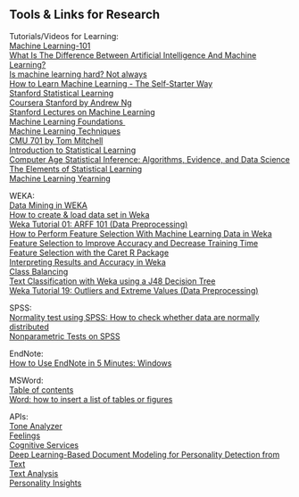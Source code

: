 ## Tools & Links for Research
Tutorials/Videos for Learning:
<br><a href="https://medium.com/machine-learning-101" target="_blank" >Machine Learning-101</a>
<br><a href="https://www.forbes.com/sites/bernardmarr/2016/12/06/what-is-the-difference-between-artificial-intelligence-and-machine-learning/#79015fce2742" target="_blank" >What Is The Difference Between Artificial Intelligence And Machine Learning?</a>
<br><a href="https://www.intercom.com/blog/machine-learning-way-easier-than-it-looks/" target="_blank" >Is machine learning hard? Not always</a>
<br><a href="https://elitedatascience.com/learn-machine-learning#step-0" target="_blank" >How to Learn Machine Learning - The Self-Starter Way</a>
<br><a href="https://lagunita.stanford.edu/courses/HumanitiesSciences/StatLearning/Winter2016/about" target="_blank" >Stanford Statistical Learning</a>
<br><a href="https://www.coursera.org/learn/machine-learning" target="_blank" >Coursera Stanford by Andrew Ng</a>
<br><a href="https://www.youtube.com/watch?v=UzxYlbK2c7E&amp;list=PLA89DCFA6ADACE599" target="_blank" >Stanford Lectures on Machine Learning</a>
<br><a href="http://Machine Learning Foundations" target="_blank" >Machine Learning Foundations </a>
<br><a href="https://www.youtube.com/playlist?list=PLXVfgk9fNX2IQOYPmqjqWsNUFl2kpk1U2&amp;disable_polymer=true" target="_blank" >Machine Learning Techniques</a>
<br><a href="http://www.cs.cmu.edu/~tom/10701_sp11/lectures.shtml" target="_blank" >CMU 701 by Tom Mitchell</a><a id="user-content---textbooks" class="anchor" href="https://github.com/Shujian2015/FreeML#--textbooks" aria-hidden="true"></a>
<br><a href="http://www-bcf.usc.edu/~gareth/ISL/ISLR%20First%20Printing.pdf" target="_blank" >Introduction to Statistical Learning</a>
<br><a href="https://web.stanford.edu/~hastie/CASI_files/PDF/casi.pdf">Computer Age Statistical Inference: Algorithms, Evidence, and Data Science</a>
<br><a href="https://web.stanford.edu/~hastie/Papers/ESLII.pdf" target="_blank" >The Elements of Statistical Learning</a>
<br><a href="http://www.mlyearning.org/" target="_blank" >Machine Learning Yearning</a>

WEKA:
<br><a href="https://www.youtube.com/watch?v=LcHw2ph6bss&amp;list=PLm4W7_iX_v4NqPUjceOGd-OKNVO4c_cPD" target="_blank" >Data Mining in WEKA</a>
<br><a href="http://First time Weka Use : How to create &amp; load data set in Weka : Weka Tutorial # 2" target="_blank" >How to create &amp; load data set in Weka</a>
<br><a href="http://Weka Tutorial 01: ARFF 101 (Data Preprocessing)" target="_blank" >Weka Tutorial 01: ARFF 101 (Data Preprocessing)</a>
<br><a href="https://machinelearningmastery.com/perform-feature-selection-machine-learning-data-weka/" target="_blank" >How to Perform Feature Selection With Machine Learning Data in Weka</a>
<br><a href="https://machinelearningmastery.com/feature-selection-to-improve-accuracy-and-decrease-training-time/" target="_blank" >Feature Selection to Improve Accuracy and Decrease Training Time</a>
<br><a href="https://machinelearningmastery.com/feature-selection-with-the-caret-r-package/" target="_blank" >Feature Selection with the Caret R Package</a>
<br><a href="http://Interpreting Results and Accuracy in Weka" target="_blank" >Interpreting Results and Accuracy in Weka</a>
<br><a href="https://www.youtube.com/watch?v=V9PNyx5-kxM" target="_blank" >Class Balancing </a>
<br><a href="https://www.youtube.com/watch?v=HrixTPMOCD4" target="_blank" >Text Classification with Weka using a J48 Decision Tree</a>
<br><a href="https://www.youtube.com/watch?v=WrjpO7CmUoQ" target="_blank" >Weka Tutorial 19: Outliers and Extreme Values (Data Preprocessing)</a>

SPSS:
<br><a href="https://www.youtube.com/watch?v=IiedOyglLn0" target="_blank" >Normality test using SPSS: How to check whether data are normally distributed</a>
<br><a href="https://www.youtube.com/watch?v=esNb6RFIXvw" target="_blank" >Nonparametric Tests on SPSS</a>

EndNote:
<br><a href="https://www.youtube.com/watch?v=S3xo6ZjBV6U" target="_blank" >How to Use EndNote in 5 Minutes: Windows</a>

MSWord:
<br><a href="https://www.youtube.com/watch?v=sHCEV5KMfl0" target="_blank" >Table of contents</a>
<br><a href="https://www.youtube.com/watch?v=82-uUnpfus4" target="_blank" >Word: how to insert a list of tables or figures</a>

APIs:
<br><a href="https://tone-analyzer-demo.ng.bluemix.net/" target="_blank" >Tone Analyzer</a>
<br><a href="http://wefeelfine.org/api.html" target="_blank" >Feelings</a>
<br><a href="https://azure.microsoft.com/en-us/try/cognitive-services/?api=text-analytics" target="_blank" >Cognitive Services</a>
<br><a href="https://github.com/SenticNet/personality-detection" target="_blank" >Deep Learning-Based Document Modeling for Personality Detection from Text</a>
<br><a href="https://liwc.wpengine.com/" target="_blank" >Text Analysis</a>
<br><a href="https://personality-insights-demo.ng.bluemix.net/" target="_blank" >Personality Insights</a>

